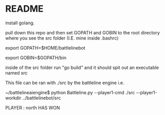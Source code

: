 # README #

install golang.

pull down this repo and then set GOPATH and GOBIN to the root directory where you see the src folder (I.E. mine inside .bashrc)

export GOPATH=$HOME/battlelinebot

export GOBIN=$GOPATH/bin

inside of the src folder run "go build" and it should spit out an executable named src

This file can be ran with ./src by the battleline engine i.e.

~/battlelineaiengine$ python Battleline.py --player1-cmd ./src --player1-workdir ../battlelinebot/src

PLAYER : north HAS WON